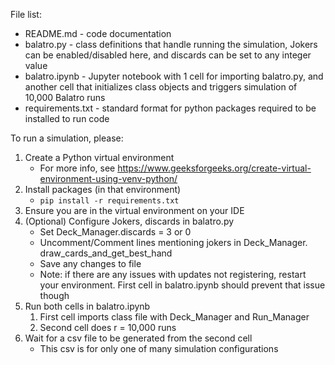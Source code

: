 File list:
- README.md - code documentation
- balatro.py - class definitions that handle running the simulation, Jokers can be enabled/disabled here, and discards can be set to any integer value
- balatro.ipynb - Jupyter notebook with 1 cell for importing balatro.py, and another cell that initializes class objects and triggers simulation of 10,000 Balatro runs
- requirements.txt - standard format for python packages required to be installed to run code

To run a simulation, please:
1. Create a Python virtual environment
    - For more info, see https://www.geeksforgeeks.org/create-virtual-environment-using-venv-python/
2. Install packages (in that environment)
    - ```pip install -r requirements.txt```
3. Ensure you are in the virtual environment on your IDE
4. (Optional) Configure Jokers, discards in balatro.py
    - Set Deck_Manager.discards = 3 or 0
    - Uncomment/Comment lines mentioning jokers in Deck_Manager.
    draw_cards_and_get_best_hand
    - Save any changes to file
    - Note: if there are any issues with updates not registering, restart your environment. First cell in balatro.ipynb should prevent that issue though
5. Run both cells in balatro.ipynb
    1. First cell imports class file with Deck_Manager and Run_Manager
    2. Second cell does r = 10,000 runs
6. Wait for a csv file to be generated from the second cell
    - This csv is for only one of many simulation configurations